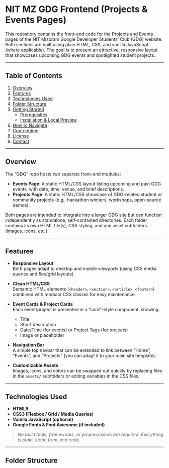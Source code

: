 # NIT MZ GDG Frontend (Projects & Events Pages)

This repository contains the front-end code for the Projects and Events pages of the NIT Mizoram Google Developer Students’ Club (GDG) website. Both sections are built using plain HTML, CSS, and vanilla JavaScript (where applicable). The goal is to present an attractive, responsive layout that showcases upcoming GDG events and spotlighted student projects.

---

## Table of Contents

1. [Overview](#overview)  
2. [Features](#features)  
3. [Technologies Used](#technologies-used)  
4. [Folder Structure](#folder-structure)  
5. [Getting Started](#getting-started)  
   - [Prerequisites](#prerequisites)  
   - [Installation & Local Preview](#installation--local-preview)  
6. [How to Navigate](#how-to-navigate)  
7. [Contributing](#contributing)  
8. [License](#license)  
9. [Contact](#contact)

---

## Overview

The “GDG” repo hosts two separate front-end modules:

- **Events Page**: A static HTML/CSS layout listing upcoming and past GDG events, with date, time, venue, and brief descriptions.  
- **Projects Page**: A static HTML/CSS showcase of GDG-related student or community projects (e.g., hackathon winners, workshops, open-source demos).

Both pages are intended to integrate into a larger GDG site but can function independently as standalone, self-contained directories. Each folder contains its own HTML file(s), CSS styling, and any asset subfolders (images, icons, etc.).

---

## Features

- **Responsive Layout**  
  Both pages adapt to desktop and mobile viewports (using CSS media queries and flex/grid layouts).

- **Clean HTML/CSS**  
  Semantic HTML elements (`<header>`, `<section>`, `<article>`, `<footer>`) combined with modular CSS classes for easy maintenance.

- **Event Cards & Project Cards**  
  Each event/project is presented in a “card”–style component, showing:
  - Title  
  - Short description  
  - Date/Time (for events) or Project Tags (for projects)  
  - Image or placeholder  

- **Navigation Bar**  
  A simple top navbar that can be extended to link between “Home”, “Events”, and “Projects” (you can adapt it to your main site template).

- **Customizable Assets**  
  Images, icons, and colors can be swapped out quickly by replacing files in the `assets/` subfolders or editing variables in the CSS files.

---

## Technologies Used

- **HTML5**  
- **CSS3 (Flexbox / Grid / Media Queries)**  
- **Vanilla JavaScript (optional)**  
- **Google Fonts & Font Awesome (if included)**  

> _No build tools, frameworks, or preprocessors are required. Everything is plain, static front-end code._

---

## Folder Structure


